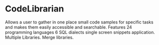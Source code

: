 # CodeLibrarian
Allows a user to gather in one place small code samples for specific tasks and makes them easily accessible and searchable.
Features
    24 programming languages
    6 SQL dialects
    single screen snippets application.
    Multiple Libraries.
    Merge libraries.


